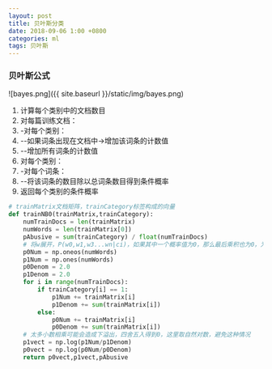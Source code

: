 ```yaml
---
layout: post
title: 贝叶斯分类
date: 2018-09-06 1:00 +0800
categories: ml
tags: 贝叶斯
---
```

### 贝叶斯公式  
![bayes.png]({{ site.baseurl }}/static/img/bayes.png)
1. 计算每个类别中的文档数目  
2. 对每篇训练文档：  
3. -对每个类别：  
4. --如果词条出现在文档中->增加该词条的计数值  
5. --增加所有词条的计数值  
6. 对每个类别：  
7. -对每个词条：  
8. --将该词条的数目除以总词条数目得到条件概率  
9. 返回每个类别的条件概率  

```python
# trainMatrix文档矩阵，trainCategory标签构成的向量
def trainNB0(trainMatrix,trainCategory):
    numTrainDocs = len(trainMatrix)
    numWords = len(trainMatrix[0])
    pAbusive = sum(trainCategory) / float(numTrainDocs)
    # 将w展开，P(w0,w1,w3...wn|ci)，如果其中一个概率值为0，那么最后乘积也为0，为了降低这种影响，讲所有出现的词为1，并将分母初始化为2
    p0Num = np.oneos(numWords)
    p1Num = np.ones(numWords)
    p0Denom = 2.0
    p1Denom = 2.0
    for i in range(numTrainDocs):
        if trainCategory[i] == 1:
            p1Num += trainMatrix[i]
            p1Denom += sum(trainMatrix[i])
        else:
            p0Num += trainMatrix[i]
            p0Denom += sum(trainMatrix[i])
    # 太多小数相乘可能会造成下溢出，四舍五入得到0，这里取自然对数，避免这种情况
    p1vect = np.log(p1Num/p1Denom)
    p0vect = np.log(p0Num/p0Denom)
    return p0vect,p1vect,pAbusive
```